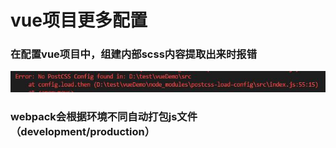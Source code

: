 # vue项目更多配置

### 在配置vue项目中，组建内部scss内容提取出来时报错
![error](/img/error.jpg)

### webpack会根据环境不同自动打包js文件（development/production）